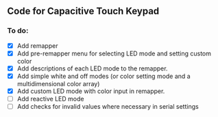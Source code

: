 ## Code for Capacitive Touch Keypad

### To do:
- [x] Add remapper
- [x] Add pre-remapper menu for selecting LED mode and setting custom color
- [x] Add descriptions of each LED mode to the remapper.
- [x] Add simple white and off modes (or color setting mode and a multidimensional color array)
- [x] Add custom LED mode with color input in remapper.
- [ ] Add reactive LED mode
- [ ] Add checks for invalid values where necessary in serial settings
